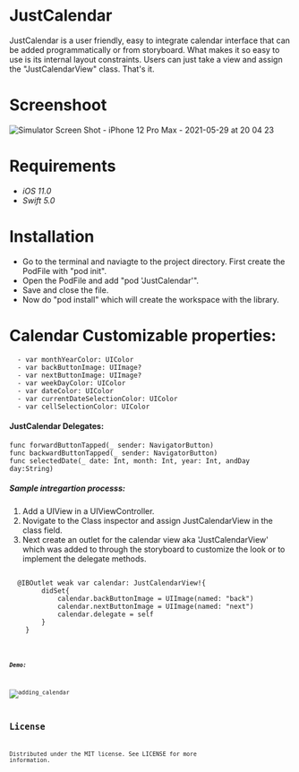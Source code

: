 # JustCalendar

JustCalendar is a user friendly, easy to integrate calendar interface that can be added programmatically or from storyboard. 
What makes it so easy to use is its internal layout constraints. Users can just take a view and assign the "JustCalendarView" class. That's it. 

# Screenshoot
![Simulator Screen Shot - iPhone 12 Pro Max - 2021-05-29 at 20 04 23](https://user-images.githubusercontent.com/8694816/120068338-1fcedc80-c0bb-11eb-88e5-e95e37ad3273.png)

# Requirements
 - *iOS 11.0*
 - *Swift 5.0*

# Installation
  - Go to the terminal and naviagte to the project directory. First create the PodFile with "pod init". 
  - Open the PodFile and add "pod 'JustCalendar'". 
  - Save and close the file. 
  - Now do "pod install" which will create the workspace with the library.

# Calendar Customizable properties: 
```
  - var monthYearColor: UIColor 
  - var backButtonImage: UIImage?
  - var nextButtonImage: UIImage?
  - var weekDayColor: UIColor
  - var dateColor: UIColor 
  - var currentDateSelectionColor: UIColor
  - var cellSelectionColor: UIColor
```
#### JustCalendar Delegates: 

    func forwardButtonTapped(_ sender: NavigatorButton)
    func backwardButtonTapped(_ sender: NavigatorButton)
    func selectedDate(_ date: Int, month: Int, year: Int, andDay day:String)

##### Sample intregartion processs:

1. Add a UIView in a UIViewController.
2. Novigate to the Class inspector and assign JustCalendarView in the class field. 
3. Next create an outlet for the calendar view aka 'JustCalendarView' which was added to through the storyboard to customize the look or to implement the delegate methods. 
<pre><code>  
  @IBOutlet weak var calendar: JustCalendarView!{
        didSet{
            calendar.backButtonImage = UIImage(named: "back")
            calendar.nextButtonImage = UIImage(named: "next")
            calendar.delegate = self
        }
    }
<code></pre>    
##### Demo:
![adding_calendar](https://user-images.githubusercontent.com/8694816/120067426-81d91300-c0b6-11eb-976a-542401df6904.gif)

## License
Distributed under the MIT license. See LICENSE for more information.
